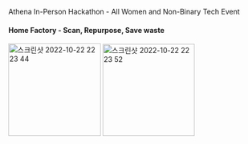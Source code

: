 Athena In-Person Hackathon - All Women and Non-Binary Tech Event

#### Home Factory - Scan, Repurpose, Save waste

<img width="184" alt="스크린샷 2022-10-22 22 23 44" src="https://user-images.githubusercontent.com/63498427/197362955-3345ad17-4c56-43e4-8f6c-810d5c831239.png">
<img width="183" alt="스크린샷 2022-10-22 22 23 52" src="https://user-images.githubusercontent.com/63498427/197362957-92316d56-11f6-4a0e-879a-323ab6143273.png">
